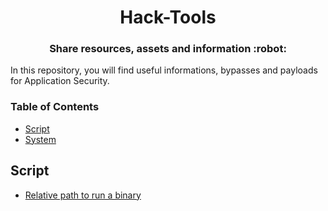 <h1 align="center">Hack-Tools</h1>

<h3 align="center">
  Share resources, assets and information :robot:
</h3>

In this repository, you will find useful informations, bypasses and payloads for Application Security.

### Table of Contents

- [Script](#script)
- [System](#system)

## Script

- [Relative path to run a binary](script/relative_path_binary.md)
